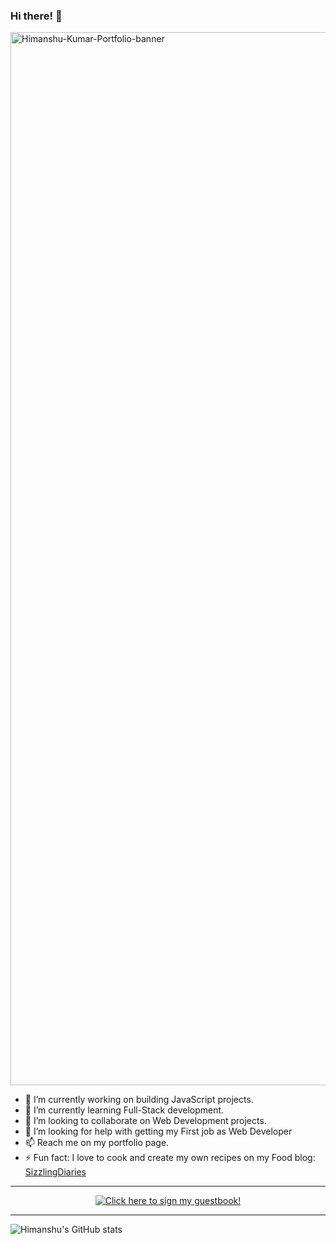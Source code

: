 ### Hi there! 👋

<img width="1685" alt="Himanshu-Kumar-Portfolio-banner" src="https://user-images.githubusercontent.com/87880250/210894322-069b8c98-6f34-4d4d-9f84-ad40308a6492.png">



- 🔭 I’m currently working on building JavaScript projects.
- 🌱 I’m currently learning Full-Stack development.
- 👯 I’m looking to collaborate on Web Development projects.
- 🤔 I’m looking for help with getting my First job as Web Developer
- 📫 Reach me on my portfolio page.
- ⚡ Fun fact: I love to cook and create my own recipes on my Food blog: [SizzlingDiaries](https://sizzlingdiaries.com/)

---

<p align="center">
  <a href="https://gist.github.com/Himanshukumar30/0f07b3cf78f57954e8a615dea1a94d29">
    <img src="https://gist.githubusercontent.com/Himanshukumar30/0f07b3cf78f57954e8a615dea1a94d29/raw/1c79f8a2f799b7670462b22ac078955732d10a9f/guestbook.gif" alt="Click here to sign my guestbook!">
  </a>
</p>

<!-- ---

<img src="https://github-readme-stats.vercel.app/api/top-langs?username=himanshukumar30&layout=compact"/>
 -->
---


![Himanshu's GitHub stats](https://github-readme-stats.vercel.app/api?username=himanshukumar30&theme=dark&show_icons=true)


<!-- [![Top Langs](https://github-readme-stats.vercel.app/api/top-langs/?username=himanshukumar30&layout=compact)](https://github.com/himanshukumar30/github-readme-stats) -->

<!--
**Himanshukumar30/Himanshukumar30** is a ✨ _special_ ✨ repository because its `README.md` (this file) appears on your GitHub profile.

Here are some ideas to get you started:

- 🔭 I’m currently working on ...
- 🌱 I’m currently learning ...
- 👯 I’m looking to collaborate on ...
- 🤔 I’m looking for help with ...
- 💬 Ask me about ...
- 📫 How to reach me: ...
- 😄 Pronouns: ...
- ⚡ Fun fact: ...
-->
